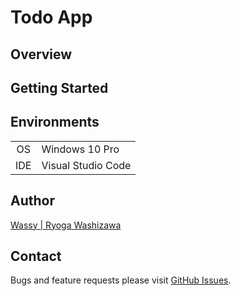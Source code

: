 # Todo App

## Overview

## Getting Started

## Environments
|        |                                        |
|  :-:   | -------------------------------------- |
| OS     | Windows 10 Pro                         |
| IDE    | Visual Studio Code                     |

## Author
[Wassy | Ryoga Washizawa](https://github.com/wassy310)

## Contact
Bugs and feature requests please visit [GitHub Issues](https://github.com/wassy310/react-todo-app/issues).

